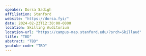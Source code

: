 ```yaml
---
speaker: Dorsa Sadigh
affiliation: Stanford
website: "https://dorsa.fyi/"
date: 2024-02-23T12:30:00-0000
location: Skilling Auditorium
location-url: "https://campus-map.stanford.edu/?srch=Skillaud"
title: "TBD"
abstract: "TBD"
youtube-code: "TBD"
---
```

